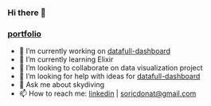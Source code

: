 ### Hi there 👋

### [portfolio](https://donatso.github.io/portfolio)

- 🔭 I’m currently working on [datafull-dashboard](https://github.com/donatso/datafull/tree/master/dashboard)
- 🌱 I’m currently learning Elixir
- 👯 I’m looking to collaborate on data visualization project
- 🤔 I’m looking for help with ideas for [datafull-dashboard](https://github.com/donatso/datafull/tree/master/dashboard)
- 💬 Ask me about skydiving
- 📫 How to reach me: [linkedin](https://www.linkedin.com/in/donat-sori%C4%87-342a92161/) | soricdonat@gmail.com
